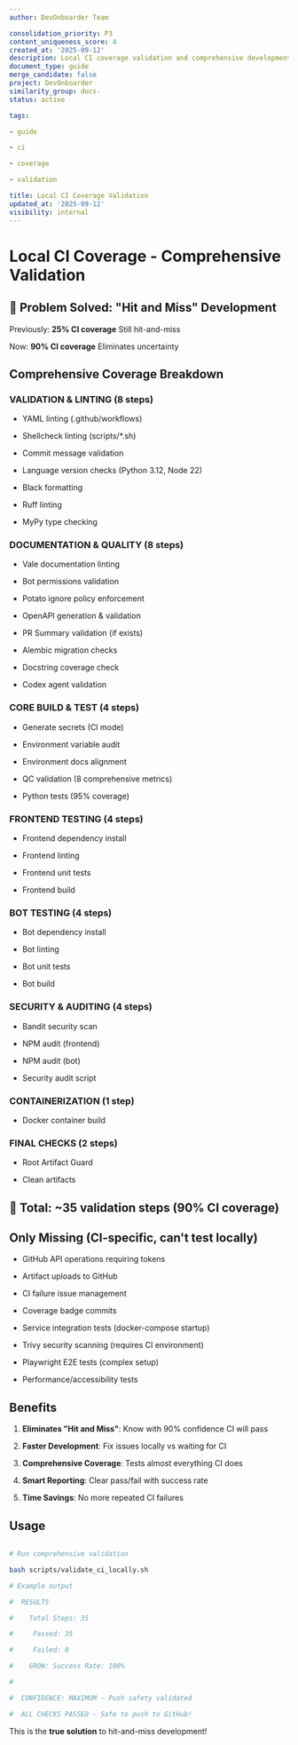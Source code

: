 ```yaml
---
author: DevOnboarder Team

consolidation_priority: P3
content_uniqueness_score: 4
created_at: '2025-09-12'
description: Local CI coverage validation and comprehensive development environment setup
document_type: guide
merge_candidate: false
project: DevOnboarder
similarity_group: docs-
status: active

tags:

- guide

- ci

- coverage

- validation

title: Local CI Coverage Validation
updated_at: '2025-09-12'
visibility: internal
---
```


# Local CI Coverage - Comprehensive Validation

## 🎯 Problem Solved: "Hit and Miss" Development

Previously: **25% CI coverage**  Still hit-and-miss

Now: **90% CI coverage**  Eliminates uncertainty

##  Comprehensive Coverage Breakdown

###  VALIDATION & LINTING (8 steps)

- YAML linting (.github/workflows)

- Shellcheck linting (scripts/*.sh)

- Commit message validation

- Language version checks (Python 3.12, Node 22)

- Black formatting

- Ruff linting

- MyPy type checking

###  DOCUMENTATION & QUALITY (8 steps)

- Vale documentation linting

- Bot permissions validation

- Potato ignore policy enforcement

- OpenAPI generation & validation

- PR Summary validation (if exists)

- Alembic migration checks

- Docstring coverage check

- Codex agent validation

###  CORE BUILD & TEST (4 steps)

- Generate secrets (CI mode)

- Environment variable audit

- Environment docs alignment

- QC validation (8 comprehensive metrics)

- Python tests (95% coverage)

###  FRONTEND TESTING (4 steps)

- Frontend dependency install

- Frontend linting

- Frontend unit tests

- Frontend build

###  BOT TESTING (4 steps)

- Bot dependency install

- Bot linting

- Bot unit tests

- Bot build

###  SECURITY & AUDITING (4 steps)

- Bandit security scan

- NPM audit (frontend)

- NPM audit (bot)

- Security audit script

###  CONTAINERIZATION (1 step)

- Docker container build

###  FINAL CHECKS (2 steps)

- Root Artifact Guard

- Clean artifacts

## 🎉 Total: ~35 validation steps (90% CI coverage)

##  Only Missing (CI-specific, can't test locally)

- GitHub API operations requiring tokens

- Artifact uploads to GitHub

- CI failure issue management

- Coverage badge commits

- Service integration tests (docker-compose startup)

- Trivy security scanning (requires CI environment)

- Playwright E2E tests (complex setup)

- Performance/accessibility tests

##  Benefits

1. **Eliminates "Hit and Miss"**: Know with 90% confidence CI will pass

2. **Faster Development**: Fix issues locally vs waiting for CI

3. **Comprehensive Coverage**: Tests almost everything CI does

4. **Smart Reporting**: Clear pass/fail with success rate

5. **Time Savings**: No more repeated CI failures

##  Usage

```bash

# Run comprehensive validation

bash scripts/validate_ci_locally.sh

# Example output

#  RESULTS

#    Total Steps: 35

#     Passed: 35

#     Failed: 0

#    GROW: Success Rate: 100%

#

#  CONFIDENCE: MAXIMUM - Push safety validated

#  ALL CHECKS PASSED - Safe to push to GitHub!

```

This is the **true solution** to hit-and-miss development!
